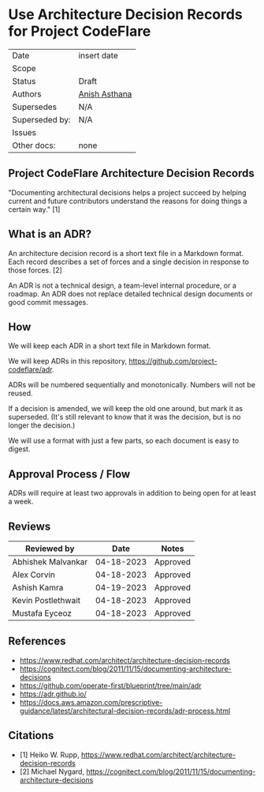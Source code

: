 # Use Architecture Decision Records for Project CodeFlare

|                |                          |
| -------------- | ------------------------ |
| Date           | insert date              |
| Scope          |                          |
| Status         | Draft                    |
| Authors        | [Anish Asthana](@anishasthana) |
| Supersedes     | N/A                      |
| Superseded by: | N/A                      |
| Issues         |                          |
| Other docs:    | none                     |

## Project CodeFlare Architecture Decision Records

"Documenting architectural decisions helps a project succeed by helping current and future contributors understand the reasons for doing things a certain way." [1]

## What is an ADR?

An architecture decision record is a short text file in a Markdown format. Each record describes a set of forces and a single decision in response to those forces. [2]

An ADR is not a technical design, a team-level internal procedure, or a roadmap. An ADR does not replace detailed technical design documents or good commit messages.

## How

We will keep each ADR in a short text file in Markdown format.

We will keep ADRs in this repository, <https://github.com/project-codeflare/adr>.

ADRs will be numbered sequentially and monotonically. Numbers will not be reused.

If a decision is amended, we will keep the old one around, but mark it as superseded. (It's still relevant to know that it was the decision, but is no longer the decision.)

We will use a format with just a few parts, so each document is easy to digest.

## Approval Process / Flow

ADRs will require at least two approvals in addition to being open for at least a week.

## Reviews

| Reviewed by                   | Date       | Notes |
| ----------------------------- | ---------  | ------|
| Abhishek Malvankar | 04-18-2023 | Approved |
| Alex Corvin | 04-18-2023 | Approved |
| Ashish Kamra | 04-19-2023 | Approved |
| Kevin Postlethwait | 04-18-2023 | Approved |
| Mustafa Eyceoz | 04-18-2023 | Approved |

## References

* <https://www.redhat.com/architect/architecture-decision-records>
* <https://cognitect.com/blog/2011/11/15/documenting-architecture-decisions>
* <https://github.com/operate-first/blueprint/tree/main/adr>
* <https://adr.github.io/>
* <https://docs.aws.amazon.com/prescriptive-guidance/latest/architectural-decision-records/adr-process.html>

## Citations

* [1] Heiko W. Rupp, <https://www.redhat.com/architect/architecture-decision-records>
* [2] Michael Nygard, <https://cognitect.com/blog/2011/11/15/documenting-architecture-decisions>
